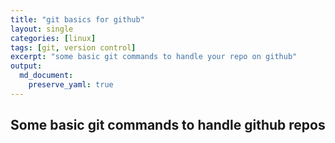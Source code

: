 ```yaml
---
title: "git basics for github"
layout: single
categories: [linux]
tags: [git, version control]
excerpt: "some basic git commands to handle your repo on github"
output:
  md_document:
    preserve_yaml: true
---
```

## Some basic git commands to handle github repos 



